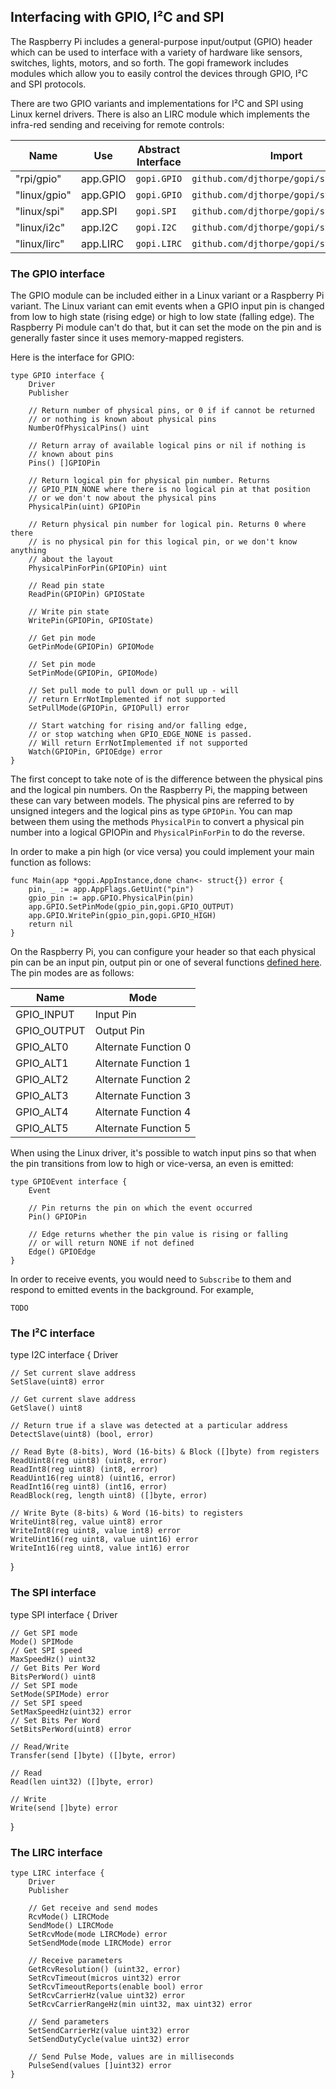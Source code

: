 
## Interfacing with GPIO, I²C and SPI

The Raspberry Pi includes a general-purpose input/output (GPIO)
header which can be used to interface with a variety of hardware
like sensors, switches, lights, motors, and so forth. The gopi
framework includes modules which allow you to easily control
the devices through GPIO, I²C and SPI protocols.

There are two GPIO variants and implementations for I²C and SPI
using Linux kernel drivers. There is also an LIRC module which
implements the infra-red sending and receiving for remote
controls:

| Name        | Use                 | Abstract Interface    | Import                                      |
| -- | -- | -- | -- |
| "rpi/gpio"       | app.GPIO          | `gopi.GPIO`         | `github.com/djthorpe/gopi/sys/hw/rpi`      |
| "linux/gpio"     | app.GPIO          | `gopi.GPIO`         | `github.com/djthorpe/gopi/sys/hw/linux`    |
| "linux/spi"      | app.SPI           | `gopi.SPI`          | `github.com/djthorpe/gopi/sys/hw/linux`    |
| "linux/i2c"      | app.I2C           | `gopi.I2C`          | `github.com/djthorpe/gopi/sys/hw/linux`    |
| "linux/lirc"     | app.LIRC          | `gopi.LIRC`         | `github.com/djthorpe/gopi/sys/hw/linux`    |


### The GPIO interface

The GPIO module can be included either in a Linux variant or
a Raspberry Pi variant. The Linux variant can emit events when
a GPIO input pin is changed from low to high state (rising edge) or
high to low state (falling edge). The Raspberry Pi module can't do that,
but it can set the mode on the pin and is generally faster since
it uses memory-mapped registers.

Here is the interface for GPIO:

```
type GPIO interface {
	Driver
	Publisher

	// Return number of physical pins, or 0 if if cannot be returned
	// or nothing is known about physical pins
	NumberOfPhysicalPins() uint

	// Return array of available logical pins or nil if nothing is
	// known about pins
	Pins() []GPIOPin

	// Return logical pin for physical pin number. Returns
	// GPIO_PIN_NONE where there is no logical pin at that position
	// or we don't now about the physical pins
	PhysicalPin(uint) GPIOPin

	// Return physical pin number for logical pin. Returns 0 where there
	// is no physical pin for this logical pin, or we don't know anything
	// about the layout
	PhysicalPinForPin(GPIOPin) uint

	// Read pin state
	ReadPin(GPIOPin) GPIOState

	// Write pin state
	WritePin(GPIOPin, GPIOState)

	// Get pin mode
	GetPinMode(GPIOPin) GPIOMode

	// Set pin mode
	SetPinMode(GPIOPin, GPIOMode)

	// Set pull mode to pull down or pull up - will
	// return ErrNotImplemented if not supported
	SetPullMode(GPIOPin, GPIOPull) error

	// Start watching for rising and/or falling edge,
	// or stop watching when GPIO_EDGE_NONE is passed.
	// Will return ErrNotImplemented if not supported
	Watch(GPIOPin, GPIOEdge) error
}
```

The first concept to take note of is the difference between the
physical pins and the logical pin numbers. On the Raspberry Pi,
the mapping between these can vary between models. The
physical pins are referred to by unsigned integers and the
logical pins as type `GPIOPin`. You can map between them using
the methods `PhysicalPin` to convert a physical pin number into
a logical GPIOPin and `PhysicalPinForPin` to do the reverse.

In order to make a pin high (or vice versa) you could implement
your main function as follows:

```
func Main(app *gopi.AppInstance,done chan<- struct{}) error {
	pin, _ := app.AppFlags.GetUint("pin")
	gpio_pin := app.GPIO.PhysicalPin(pin)
	app.GPIO.SetPinMode(gpio_pin,gopi.GPIO_OUTPUT)
	app.GPIO.WritePin(gpio_pin,gopi.GPIO_HIGH)
	return nil
}
```

On the Raspberry Pi, you can configure your header so that each
physical pin can be an input pin, output pin or one of several
functions [defined here](). The pin modes are as follows:

| Name        | Mode       |
| -- | -- |
| GPIO_INPUT  | Input Pin            |
| GPIO_OUTPUT | Output Pin           |
| GPIO_ALT0   | Alternate Function 0 |
| GPIO_ALT1   | Alternate Function 1 |
| GPIO_ALT2   | Alternate Function 2 |
| GPIO_ALT3   | Alternate Function 3 |
| GPIO_ALT4   | Alternate Function 4 |
| GPIO_ALT5   | Alternate Function 5 |

When using the Linux driver, it's possible to watch input pins so that
when the pin transitions from low to high or vice-versa, an even is emitted:

```
type GPIOEvent interface {
	Event

	// Pin returns the pin on which the event occurred
	Pin() GPIOPin

	// Edge returns whether the pin value is rising or falling
	// or will return NONE if not defined
	Edge() GPIOEdge
}
```

In order to receive events, you would need to `Subscribe` to them and
respond to emitted events in the background. For example,

```
TODO
```


### The I²C interface

type I2C interface {
	Driver

	// Set current slave address
	SetSlave(uint8) error

	// Get current slave address
	GetSlave() uint8

	// Return true if a slave was detected at a particular address
	DetectSlave(uint8) (bool, error)

	// Read Byte (8-bits), Word (16-bits) & Block ([]byte) from registers
	ReadUint8(reg uint8) (uint8, error)
	ReadInt8(reg uint8) (int8, error)
	ReadUint16(reg uint8) (uint16, error)
	ReadInt16(reg uint8) (int16, error)
	ReadBlock(reg, length uint8) ([]byte, error)

	// Write Byte (8-bits) & Word (16-bits) to registers
	WriteUint8(reg, value uint8) error
	WriteInt8(reg uint8, value int8) error
	WriteUint16(reg uint8, value uint16) error
	WriteInt16(reg uint8, value int16) error
}


### The SPI interface

type SPI interface {
	Driver

	// Get SPI mode
	Mode() SPIMode
	// Get SPI speed
	MaxSpeedHz() uint32
	// Get Bits Per Word
	BitsPerWord() uint8
	// Set SPI mode
	SetMode(SPIMode) error
	// Set SPI speed
	SetMaxSpeedHz(uint32) error
	// Set Bits Per Word
	SetBitsPerWord(uint8) error

	// Read/Write
	Transfer(send []byte) ([]byte, error)

	// Read
	Read(len uint32) ([]byte, error)

	// Write
	Write(send []byte) error
}


### The LIRC interface

```
type LIRC interface {
	Driver
	Publisher

	// Get receive and send modes
	RcvMode() LIRCMode
	SendMode() LIRCMode
	SetRcvMode(mode LIRCMode) error
	SetSendMode(mode LIRCMode) error

	// Receive parameters
	GetRcvResolution() (uint32, error)
	SetRcvTimeout(micros uint32) error
	SetRcvTimeoutReports(enable bool) error
	SetRcvCarrierHz(value uint32) error
	SetRcvCarrierRangeHz(min uint32, max uint32) error

	// Send parameters
	SetSendCarrierHz(value uint32) error
	SetSendDutyCycle(value uint32) error

	// Send Pulse Mode, values are in milliseconds
	PulseSend(values []uint32) error
}
```
